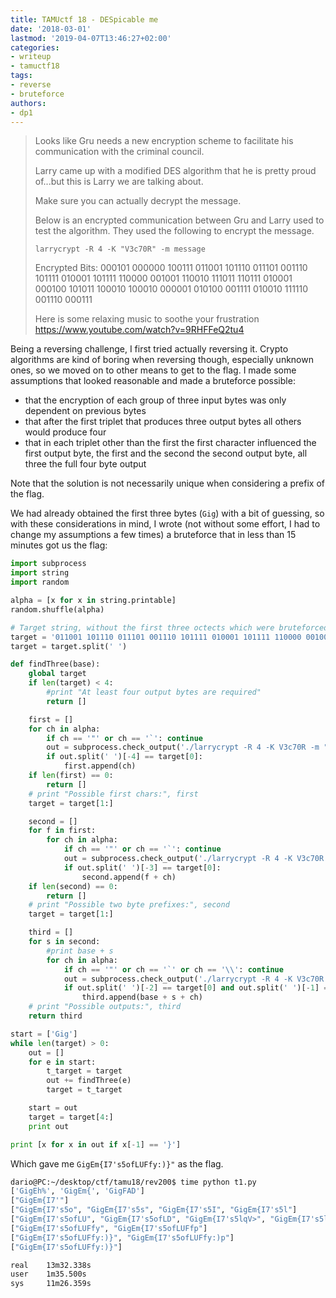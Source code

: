 ```yaml
---
title: TAMUctf 18 - DESpicable me
date: '2018-03-01'
lastmod: '2019-04-07T13:46:27+02:00'
categories:
- writeup
- tamuctf18
tags:
- reverse
- bruteforce
authors:
- dp1
---
```


>Looks like Gru needs a new encryption scheme to facilitate his communication with the criminal council.
>
>Larry came up with a modified DES algorithm that he is pretty proud of...but this is Larry we are talking about.
>
>Make sure you can actually decrypt the message.
>
>Below is an encrypted communication between Gru and Larry used to test the algorithm. They used the following to encrypt the message.
>
>`larrycrypt -R 4 -K "V3c70R" -m message`
>
>Encrypted Bits: 000101 000000 100111 011001 101110 011101 001110 101111 010001 101111 110000 001001 110010 111011 110111 010001 000100 101011 100010 100010 000001 010100 001111 010010 111110 001110 000111
>
>Here is some relaxing music to soothe your frustration https://www.youtube.com/watch?v=9RHFFeQ2tu4

Being a reversing challenge, I first tried actually reversing it. Crypto algorithms are kind of boring when reversing though, especially unknown ones, so we moved on to other means to get to the flag. I made some assumptions that looked reasonable and made a bruteforce possible:
- that the encryption of each group of three input bytes was only dependent on previous bytes
- that after the first triplet that produces three output bytes all others would produce four
- that in each triplet other than the first the first character influenced the first output byte, the first and the second the second output byte, all three the full four byte output

Note that the solution is not necessarily unique when considering a prefix of the flag.

We had already obtained the first three bytes (`Gig`) with a bit of guessing, so with  these considerations in mind, I wrote (not without some effort, I had to change my assumptions a few times) a bruteforce that in less than 15 minutes got us the flag:

```python
import subprocess
import string
import random

alpha = [x for x in string.printable]
random.shuffle(alpha)

# Target string, without the first three octects which were bruteforced separately
target = '011001 101110 011101 001110 101111 010001 101111 110000 001001 110010 111011 110111 010001 000100 101011 100010 100010 000001 010100 001111 010010 111110 001110 000111'
target = target.split(' ')

def findThree(base):
	global target
	if len(target) < 4:
		#print "At least four output bytes are required"
		return []

	first = []
	for ch in alpha:
		if ch == '"' or ch == '`': continue
		out = subprocess.check_output('./larrycrypt -R 4 -K V3c70R -m "' + base + ch + 'aa"', shell=True).strip()
		if out.split(' ')[-4] == target[0]:
			first.append(ch)
	if len(first) == 0:
		return []
	# print "Possible first chars:", first
	target = target[1:]

	second = []
	for f in first:
		for ch in alpha:
			if ch == '"' or ch == '`': continue
			out = subprocess.check_output('./larrycrypt -R 4 -K V3c70R -m "' + base + f + ch + 'a"', shell=True).strip()
			if out.split(' ')[-3] == target[0]:
				second.append(f + ch)
	if len(second) == 0:
		return []
	# print "Possible two byte prefixes:", second
	target = target[1:]

	third = []
	for s in second:
		#print base + s
		for ch in alpha:
			if ch == '"' or ch == '`' or ch == '\\': continue
			out = subprocess.check_output('./larrycrypt -R 4 -K V3c70R -m "' + base + s + ch + '"', shell=True).strip()
			if out.split(' ')[-2] == target[0] and out.split(' ')[-1] == target[1]:
				third.append(base + s + ch)
	# print "Possible outputs:", third
	return third

start = ['Gig']
while len(target) > 0:
	out = []
	for e in start:
		t_target = target
		out += findThree(e)
		target = t_target

	start = out
	target = target[4:]
	print out

print [x for x in out if x[-1] == '}']
```

Which gave me `GigEm{I7's5ofLUFfy:)}"` as the flag.

```bash
dario@PC:~/desktop/ctf/tamu18/rev200$ time python t1.py
['GigEh%', 'GigEm{', 'GigFAD']
["GigEm{I7'"]
["GigEm{I7's5o", "GigEm{I7's5s", "GigEm{I7's5I", "GigEm{I7's5l"]
["GigEm{I7's5ofLU", "GigEm{I7's5ofLD", "GigEm{I7's5lqV>", "GigEm{I7's5lq_z", "GigEm{I7's5ls6;"]
["GigEm{I7's5ofLUFfy", "GigEm{I7's5ofLUFfp"]
["GigEm{I7's5ofLUFfy:)}", "GigEm{I7's5ofLUFfy:)p"]
["GigEm{I7's5ofLUFfy:)}"]

real    13m32.338s
user    1m35.500s
sys     11m26.359s
```
